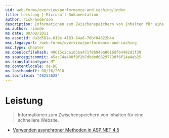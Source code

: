 ```yaml
---
uid: web-forms/overview/performance-and-caching/index
title: Leistung | Microsoft-Dokumentation
author: rick-anderson
description: Informationen zum Zwischenspeichern von Inhalten für eine schnellere Website.
ms.author: riande
ms.date: 08/08/2011
ms.assetid: da2d581a-019e-4183-84a6-70bf04822b44
msc.legacyurl: /web-forms/overview/performance-and-caching
msc.type: chapter
ms.openlocfilehash: 49615c2ca165ba471f8b948a0016df64482d3f39
ms.sourcegitcommit: 45ac74e400f9f2b7dbded66297730f6f14a4eb25
ms.translationtype: MT
ms.contentlocale: de-DE
ms.lasthandoff: 08/16/2018
ms.locfileid: "48253628"
---
```

<a name="performance"></a>Leistung
====================
> Informationen zum Zwischenspeichern von Inhalten für eine schnellere Website.


- [Verwenden asynchroner Methoden in ASP.NET 4.5](using-asynchronous-methods-in-aspnet-45.md)
